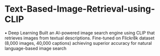 # Text-Based-Image-Retrieval-using-CLIP

 • Deep Learning
 Built an AI-powered image search engine using CLIP that 
retrieves images from textual descriptions. Fine-tuned on 
Flickr8k dataset (8,000 images, 40,000 captions) achieving 
superior accuracy for natural language-based image search
